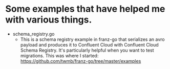 # Some examples that have helped me with various things.

- schema_registry.go
  - This is a schema registry example in franz-go that serializes an avro payload and produces it to Confluent Cloud with Confluent Cloud Schema Registry. It's particularly helpful when you want to test migrations. This was where I started: https://github.com/twmb/franz-go/tree/master/examples
